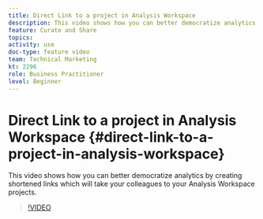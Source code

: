 ```yaml
---
title: Direct Link to a project in Analysis Workspace
description: This video shows how you can better democratize analytics by creating shortened links which will take your colleagues to your Analysis Workspace projects.
feature: Curate and Share
topics: 
activity: use
doc-type: feature video
team: Technical Marketing
kt: 2296
role: Business Practitioner
level: Beginner
---
```


# Direct Link to a project in Analysis Workspace {#direct-link-to-a-project-in-analysis-workspace}

This video shows how you can better democratize analytics by creating shortened links which will take your colleagues to your Analysis Workspace projects.

>[!VIDEO](https://video.tv.adobe.com/v/24710/?quality=12)
